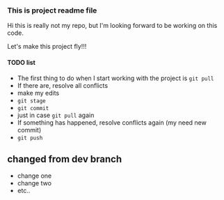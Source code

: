 ### This is project readme file

Hi this is really not my repo, but I'm looking forward to be working on this code.

Let's make this project fly!!!

#### TODO list

* The first thing to do when I start working with the project is `git pull`
* If there are, resolve all conflicts
* make my edits
* `git stage`
* `git commit`
* just in case `git pull` again
* If something has happened, resolve conflicts again (my need new commit)
* `git push`

## changed from dev branch

* change one
* change two
* etc..
